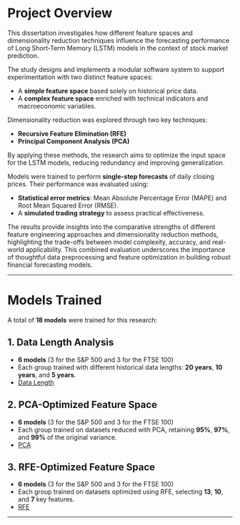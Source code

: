 # Project Overview

This dissertation investigates how different feature spaces and dimensionality reduction techniques influence the forecasting performance of Long Short-Term Memory (LSTM) models in the context of stock market prediction.

The study designs and implements a modular software system to support experimentation with two distinct feature spaces:
- A **simple feature space** based solely on historical price data.
- A **complex feature space** enriched with technical indicators and macroeconomic variables.

Dimensionality reduction was explored through two key techniques:
- **Recursive Feature Elimination (RFE)**
- **Principal Component Analysis (PCA)**

By applying these methods, the research aims to optimize the input space for the LSTM models, reducing redundancy and improving generalization.

Models were trained to perform **single-step forecasts** of daily closing prices. Their performance was evaluated using:
- **Statistical error metrics**: Mean Absolute Percentage Error (MAPE) and Root Mean Squared Error (RMSE).
- A **simulated trading strategy** to assess practical effectiveness.

The results provide insights into the comparative strengths of different feature engineering approaches and dimensionality reduction methods, highlighting the trade-offs between model complexity, accuracy, and real-world applicability. This combined evaluation underscores the importance of thoughtful data preprocessing and feature optimization in building robust financial forecasting models.

---

# Models Trained

A total of **18 models** were trained for this research:

## 1. Data Length Analysis
- **6 models** (3 for the S&P 500 and 3 for the FTSE 100)
- Each group trained with different historical data lengths: **20 years**, **10 years**, and **5 years**.
-  [Data Length](https://github.com/alfonsoguerrero2/dissertation/tree/main/Data_lenght)

## 2. PCA-Optimized Feature Space
- **6 models** (3 for the S&P 500 and 3 for the FTSE 100)
- Each group trained on datasets reduced with PCA, retaining **95%**, **97%**, and **99%** of the original variance.
-  [PCA](https://github.com/alfonsoguerrero2/dissertation/tree/main/pca)
  
## 3. RFE-Optimized Feature Space
- **6 models** (3 for the S&P 500 and 3 for the FTSE 100)
- Each group trained on datasets optimized using RFE, selecting **13**, **10**, and **7** key features.
- [RFE](https://github.com/alfonsoguerrero2/dissertation/tree/main/rfe)
---
